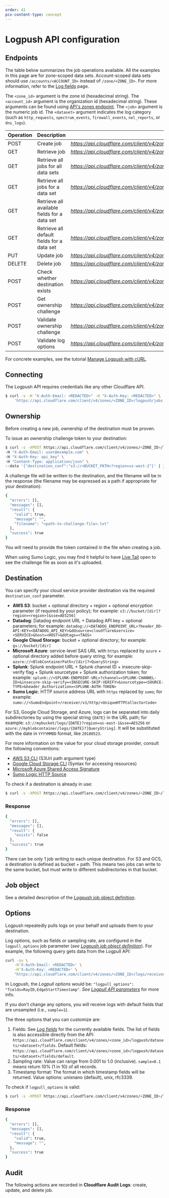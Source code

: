 ```yaml
---
order: 41
pcx-content-type: concept
---
```


# Logpush API configuration

## Endpoints

The table below summarizes the job operations available. All the examples in this page are for zone-scoped data sets. Account-scoped data sets should use `/accounts/<ACCOUNT_ID>` instead of `/zone/<ZONE_ID>`. For more information, refer to the [Log fields](/reference/log-fields) page.

The `<zone_id>` argument is the zone id (hexadecimal string). The `<account_id>` argument is the organization id (hexadecimal string). These arguments can be found using [API's zones endpoint](https://api.cloudflare.com/#getting-started-resource-ids).
The `<job>` argument is the numeric job id. The `<dataset>` argument indicates the log category (such as `http_requests`, `spectrum_events`, `firewall_events`, `nel_reports`, or `dns_logs`).

<TableWrap>

| Operation | Description                                  | URL                                                                                                                 |
| --------- | -------------------------------------------- | ------------------------------------------------------------------------------------------------------------------- |
| POST      | Create job                                   | <em>https://api.cloudflare.com/client/v4/zones/&lt;zone_id&gt;/logpush/jobs</em>                                    |
| GET       | Retrieve job                                 | <em>https://api.cloudflare.com/client/v4/zones/&lt;zone_id&gt;/logpush/jobs/&lt;job&gt;</em>                        |
| GET       | Retrieve all jobs for all data sets          | <em>https://api.cloudflare.com/client/v4/zones/&lt;zone_id&gt;/logpush/jobs</em>                                    |
| GET       | Retrieve all jobs for a data set             | <em>https://api.cloudflare.com/client/v4/zones/&lt;zone_id&gt;/logpush/datasets/&lt;dataset&gt;/jobs</em>           |
| GET       | Retrieve all available fields for a data set | <em>https://api.cloudflare.com/client/v4/zones/&lt;zone_id&gt;/logpush/datasets/&lt;dataset&gt;/fields</em>         |
| GET       | Retrieve all default fields for a data set   | <em>https://api.cloudflare.com/client/v4/zones/&lt;zone_id&gt;/logpush/datasets/&lt;dataset&gt;/fields/default</em> |
| PUT       | Update job                                   | <em>https://api.cloudflare.com/client/v4/zones/&lt;zone_id&gt;/logpush/jobs/&lt;job&gt;</em>                        |
| DELETE    | Delete job                                   | <em>https://api.cloudflare.com/client/v4/zones/&lt;zone_id&gt;/logpush/jobs/&lt;job&gt;</em>                        |
| POST      | Check whether destination exists             | <em>https://api.cloudflare.com/client/v4/zones/&lt;zone_id&gt;/logpush/validate/destination/exists</em>             |
| POST      | Get ownership challenge                      | <em>https://api.cloudflare.com/client/v4/zones/&lt;zone_id&gt;/logpush/ownership</em>                               |
| POST      | Validate ownership challenge                 | <em>https://api.cloudflare.com/client/v4/zones/&lt;zone_id&gt;/logpush/ownership/validate</em>                      |
| POST      | Validate log options                         | <em>https://api.cloudflare.com/client/v4/zones/&lt;zone_id&gt;/logpush/validate/origin</em>                         |

</TableWrap>

For concrete examples, see the tutorial [Manage Logpush with cURL](/reference/logpush-api-configuration/examples/example-logpush-curl).

## Connecting

The Logpush API requires credentials like any other Cloudflare API.

```bash
$ curl -s -H "X-Auth-Email: <REDACTED>" -H "X-Auth-Key: <REDACTED>" \
    'https://api.cloudflare.com/client/v4/zones/<ZONE_ID>/logpush/jobs'
```

## Ownership

Before creating a new job, ownership of the destination must be proven.

To issue an ownership challenge token to your destination:

```bash
$ curl -s -XPOST https://api.cloudflare.com/client/v4/zones/<ZONE_ID>/logpush/ownership \
-H "X-Auth-Email: user@example.com" \
-H "X-Auth-Key: api_key" \
-H "Content-Type: application/json" \
--data '{"destination_conf":"s3://<BUCKET_PATH>?region=us-west-2"}' | jq .
```

A challenge file will be written to the destination, and the filename will be in the response (the filename may be expressed as a path if appropriate for your destination):

```bash
{
  "errors": [],
  "messages": [],
  "result": {
    "valid": true,
    "message": "",
    "filename": "<path-to-challenge-file>.txt"
  },
  "success": true
}
```

You will need to provide the token contained in the file when creating a job.

<Aside type="note" header="Note">

When using Sumo Logic, you may find it helpful to have [Live Tail](https://help.sumologic.com/05Search/Live-Tail/About-Live-Tail) open to see the challenge file as soon as it's uploaded.

</Aside>

## Destination

You can specify your cloud service provider destination via the required `destination_conf` parameter.

- **AWS S3**: bucket + optional directory + region + optional encryption parameter (if required by your policy); for example: `s3://bucket/[dir]?region=<region>[&sse=AES256]`
- **Datadog**: Datadog endpoint URL + Datadog API key + optional parameters; for example: `datadog://<DATADOG_ENDPOINT_URL>?header_DD-API-KEY=<DATADOG_API_KEY>&ddsource=cloudflare&service=<SERVICE>&host=<HOST>&ddtags=<TAGS>`
- **Google Cloud Storage**: bucket + optional directory; for example: `gs://bucket/[dir]`
- **Microsoft Azure**: service-level SAS URL with `https` replaced by `azure` + optional directory added before query string; for example: `azure://<BlobContainerPath>/[dir]?<QueryString>`
- **Splunk**: Splunk endpoint URL + Splunk channel ID + insecure-skip-verify flag + Splunk sourcetype + Splunk authorization token; for example: `splunk://<SPLUNK-ENDPOINT-URL>?channel=<SPLUNK-CHANNEL-ID>&insecure-skip-verify=<INSECURE-SKIP-VERIFY>&sourcetype=<SOURCE-TYPE>&header_Authorization=<SPLUNK-AUTH-TOKEN>`
- **Sumo Logic**: HTTP source address URL with `https` replaced by `sumo`; for example: `sumo://<SumoEndpoint>/receiver/v1/http/<UniqueHTTPCollectorCode>`

For S3, Google Cloud Storage, and Azure, logs can be separated into daily subdirectories by using the special string `{DATE}` in the URL path; for example: `s3://mybucket/logs/{DATE}?region=us-east-1&sse=AES256` or `azure://myblobcontainer/logs/{DATE}?[QueryString]`. It will be substituted with the date in `YYYYMMDD` format, like `20180523`.

For more information on the value for your cloud storage provider, consult the following conventions:

- [AWS S3 CLI](https://docs.aws.amazon.com/cli/latest/reference/s3/index.html) (S3Uri path argument type)
- [Google Cloud Storage CLI](https://cloud.google.com/storage/docs/gsutil) (Syntax for accessing resources)
- [Microsoft Azure Shared Access Signature](https://docs.microsoft.com/en-us/azure/storage/common/storage-sas-overview)
- [Sumo Logic HTTP Source](https://help.sumologic.com/03Send-Data/Sources/02Sources-for-Hosted-Collectors/HTTP-Source)

To check if a destination is already in use:

```bash
$ curl -s -XPOST https://api.cloudflare.com/client/v4/zones/<ZONE_ID>/logpush/validate/destination/exists -d '{"destination_conf":"s3://foo"}' | jq .
```

### Response

```bash
{
  "errors": [],
  "messages": [],
  "result": {
    "exists": false
  },
  "success": true
}
```

There can be only 1 job writing to each unique destination. For S3 and GCS, a destination is defined as bucket + path. This means two jobs can write to the same bucket, but must write to different subdirectories in that bucket.

## Job object

<Aside type="info" header="Info">

See a detailed description of the [Logpush job object definition](https://api.cloudflare.com/#logpush-jobs-properties).

</Aside>

## Options

Logpush repeatedly pulls logs on your behalf and uploads them to your destination.

Log options, such as fields or sampling rate, are configured in the `logpull_options` job parameter (_see [Logpush job object definition](https://api.cloudflare.com/#logpush-jobs-properties)_). For example, the following query gets data from the Logpull API:

```bash
curl -sv \
    -H'X-Auth-Email: <REDACTED>' \
    -H'X-Auth-Key: <REDACTED>' \
    "https://api.cloudflare.com/client/v4/zones/<ZONE_ID>/logs/received?start=2018-08-02T10:00:00Z&end=2018-08-02T10:01:00Z&fields=RayID,EdgeStartTimestamp"
```

In Logpush, the _Logpull options_ would be: `"logpull_options": "fields=RayID,EdgeStartTimestamp"`. _See [Logpull API parameters](/logpull/requesting-logs/#parameters)_ for more info.

If you don't change any options, you will receive logs with default fields that are unsampled (i.e., `sample=1`).

The three options that you can customize are:

1. Fields: See _[Log fields](/reference/log-fields/)_ for the currently available fields. The list of fields is also accessible directly from the API: `https://api.cloudflare.com/client/v4/zones/<zone_id>/logpush/datasets/<dataset>/fields`. Default fields: `https://api.cloudflare.com/client/v4/zones/<zone_id>/logpush/datasets/<dataset>/fields/default`.
1. Sampling rate: Value can range from 0.001 to 1.0 (inclusive). `sample=0.1` means return 10% (1 in 10) of all records.
1. Timestamp format: The format in which timestamp fields will be returned. Value options: unixnano (default), unix, rfc3339.

To check if `logpull_options` is valid:

```bash
$ curl -s -XPOST https://api.cloudflare.com/client/v4/zones/<ZONE_ID>/logpush/validate/origin -d '{"logpull_options":"fields=RayID,ClientIP,EdgeStartTimestamp&timestamps=rfc3339","dataset": "http_requests"}' | jq .
```

### Response

```bash
{
  "errors": [],
  "messages": [],
  "result": {
    "valid": true,
    "message": "",
  },
  "success": true
}
```

## Audit

The following actions are recorded in **Cloudflare Audit Logs**: create, update, and delete job.
